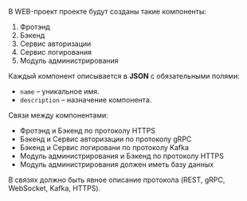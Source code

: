 В WEB-проект проекте будут созданы такие компоненты:
1. Фротэнд
2. Бэкенд
3. Сервис авторизации
4. Сервис логирования
5. Модуль администрирования

Каждый компонент описывается в **JSON** с обязательными полями:
- `name` – уникальное имя.  
- `description` – назначение компонента.  

Связи между компонентами:

- Фротэнд и Бэкенд по протоколу HTTPS
- Бэкенд и Сервис авторизации по протоколу gRPC
- Бэкенд и Сервис логировани по протоколу Kafka 
- Модуль администрирования и Бэкенд по протоколу HTTPS
- Модуль администрирования должен иметь базу данных

В связях должно быть явное описание протокола (REST, gRPC, WebSocket, Kafka, HTTPS).  
